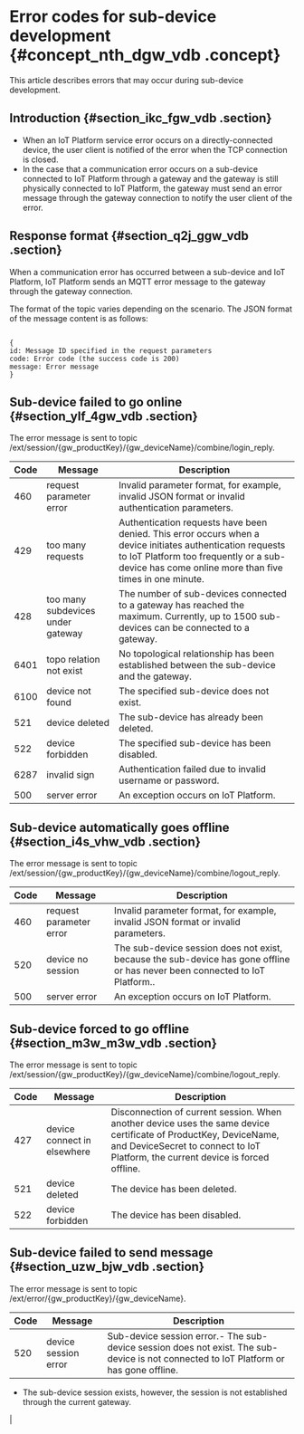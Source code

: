 # Error codes for sub-device development {#concept_nth_dgw_vdb .concept}

This article describes errors that may occur during sub-device development.

## Introduction {#section_ikc_fgw_vdb .section}

-   When an IoT Platform service error occurs on a directly-connected device, the user client is notified of the error when the TCP connection is closed.
-   In the case that a communication error occurs on a sub-device connected to IoT Platform through a gateway and the gateway is still physically connected to IoT Platform, the gateway must send an error message through the gateway connection to notify the user client of the error.

## Response format {#section_q2j_ggw_vdb .section}

When a communication error has occurred between a sub-device and IoT Platform, IoT Platform sends an MQTT error message to the gateway through the gateway connection.

The format of the topic varies depending on the scenario. The JSON format of the message content is as follows:

```

{
id: Message ID specified in the request parameters
code: Error code (the success code is 200)
message: Error message
}
```

## Sub-device failed to go online {#section_ylf_4gw_vdb .section}

The error message is sent to topic /ext/session/\{gw\_productKey\}/\{gw\_deviceName\}/combine/login\_reply.

|Code|Message|Description|
|----|-------|-----------|
|460|request parameter error|Invalid parameter format, for example, invalid JSON format or invalid authentication parameters.|
|429|too many requests|Authentication requests have been denied. This error occurs when a device initiates authentication requests to IoT Platform too frequently or a sub-device has come online more than five times in one minute.|
|428|too many subdevices under gateway|The number of sub-devices connected to a gateway has reached the maximum. Currently, up to 1500 sub-devices can be connected to a gateway.|
|6401|topo relation not exist|No topological relationship has been established between the sub-device and the gateway.|
|6100|device not found|The specified sub-device does not exist.|
|521|device deleted|The sub-device has already been deleted.|
|522|device forbidden|The specified sub-device has been disabled.|
|6287|invalid sign|Authentication failed due to invalid username or password.|
|500|server error|An exception occurs on IoT Platform.|

## Sub-device automatically goes offline {#section_i4s_vhw_vdb .section}

The error message is sent to topic /ext/session/\{gw\_productKey\}/\{gw\_deviceName\}/combine/logout\_reply.

|Code|Message|Description|
|----|-------|-----------|
|460|request parameter error|Invalid parameter format, for example, invalid JSON format or invalid parameters.|
|520|device no session|The sub-device session does not exist, because the sub-device has gone offline or has never been connected to IoT Platform..|
|500|server error|An exception occurs on IoT Platform.|

## Sub-device forced to go offline {#section_m3w_m3w_vdb .section}

The error message is sent to topic /ext/session/\{gw\_productKey\}/\{gw\_deviceName\}/combine/logout\_reply.

|Code|Message|Description|
|----|-------|-----------|
|427|device connect in elsewhere|Disconnection of current session. When another device uses the same device certificate of ProductKey, DeviceName, and DeviceSecret to connect to IoT Platform, the current device is forced offline.|
|521|device deleted|The device has been deleted.|
|522|device forbidden|The device has been disabled.|

## Sub-device failed to send message {#section_uzw_bjw_vdb .section}

The error message is sent to topic /ext/error/\{gw\_productKey\}/\{gw\_deviceName\}.

|Code|Message|Description|
|----|-------|-----------|
|520|device session error|Sub-device session error.-   The sub-device session does not exist. The sub-device is not connected to IoT Platform or has gone offline.
-   The sub-device session exists, however, the session is not established through the current gateway.

|

